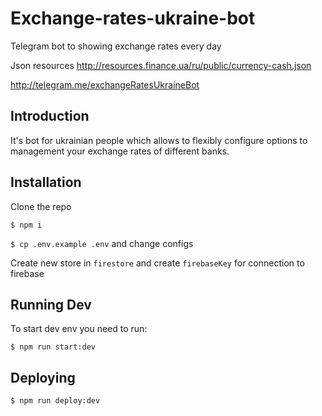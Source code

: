 # Exchange-rates-ukraine-bot

Telegram bot to showing exchange rates every day

Json resources
http://resources.finance.ua/ru/public/currency-cash.json

http://telegram.me/exchangeRatesUkraineBot

## Introduction

It's bot for ukrainian people which allows to flexibly configure options to management your exchange rates of different banks.

## Installation

Clone the repo

`$ npm i`

`$ cp .env.example .env` and change configs

Create new store in `firestore` and create `firebaseKey` for connection to firebase

## Running Dev

To start dev env you need to run:

`$ npm run start:dev`

## Deploying

`$ npm run deploy:dev`
